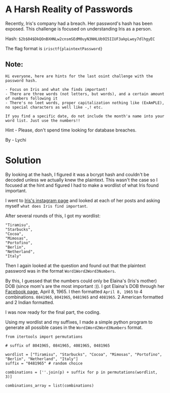 A Harsh Reality of Passwords
=

Recently, Iris's company had a breach. Her password's hash has been exposed. This challenge is focused on understanding Iris as a person.

Hash: `$2b$04$DkQOnBXHNLw2cnsmSEdM0uyN3NHLUb9I5IIUF3akpLwoy7dlhgyEC`

The flag format is `irisctf{plaintextPassword}`

## Note: 

```
Hi everyone, here are hints for the last osint challenge with the password hash.

- Focus on Iris and what she finds important!
- There are three words (not letters, but words), and a certain amount of numbers following it
- There's no leet words, proper capitalization nothing like (ExAmPLE), no special characters as well like -,! etc.
 
If you find a specific date, do not include the month'a name into your word list. Just use the numbers!!
```

Hint - Please, don't spend time looking for database breaches.

By - Lychi

Solution
=

By looking at the hash, I figured it was a bcrypt hash and couldn't be decoded unless we actually knew the plaintext. This wasn't the case so I focused at the hint and figured I had to make a wordlist of what Iris found important.

I went to [Iris's instagram page](https://www.instagram.com/irisstein_station) and looked at each of her posts and asking myself `what does Iris find important`.

After several rounds of this, I got my wordlist:

```
"Tiramisu",
"Starbucks",
"Cocoa",
"Mimosas",
"Portofino",
"Berlin",
"Netherland",
"Italy"
```

Then I again looked at the question and found out that the plaintext password was in the format `Word1Word2Word3Numbers`.

By this, I guessed that the numbers could only be Elaina's (Iris's mother) DOB (since mom's are the most important :)). I got Elaina's DOB through her [Facebook page](https://www.facebook.com/profile.php?id=61555040318052), April 8, 1965. I then formatted `April 8, 1965` to 4 combinations. `0841965`, `8041965`, `0481965` and `4081965`. 2 American formatted and 2 Indian formatted.

I was now ready for the final part, the coding.

Using my wordlist and my suffixes, I made a simple python program to generate all possible cases in the `Word1Word2Word3Numbers` format.

```
from itertools import permutations

# suffix of 8041965, 0841965, 4081965, 0481965

wordlist = ["Tiramisu", "Starbucks", "Cocoa", "Mimosas", "Portofino", "Berlin", "Netherland", "Italy"]
suffix = "0481965" # random choice

combinations = [''.join(p) + suffix for p in permutations(wordlist, 3)]

combinations_array = list(combinations)
```
